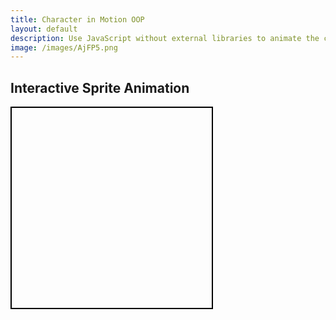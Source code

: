 ```yaml
---
title: Character in Motion OOP 
layout: default
description: Use JavaScript without external libraries to animate the character moving across the screen, OOP style.
image: /images/AjFP5.png
---
```


## Interactive Sprite Animation

<div id="container">
    <div id="sprite"></div>
</div>

<style>
    #container {
        width: 320px;
        height: 320px;
        border: 2px solid black;
        position: relative;
        overflow: hidden;
    }

    #sprite {
        width: 64px;
        height: 64px;
        background: url('{{site.baseurl}}/images/AjFP5.png') 0 0;
        position: absolute;
        top: 128px; /* Initial position */
        left: 128px; /* Initial position */
    }
</style>

<script>
  class PokemonCharacter {
    constructor() {
      this.spriteElement = document.getElementById("sprite");
      this.frameIndex = 0;
      this.currentRow = 0;
      this.moveAmount = 8;
      this.keysPressed = {
        ArrowUp: false,
        ArrowDown: false,
        ArrowLeft: false,
        ArrowRight: false
      };
    }

    animateSprite() {
      this.spriteElement.style.backgroundPosition = `-${this.frameIndex * 64}px -${this.currentRow * 64}px`;
      this.frameIndex = (this.frameIndex + 1) % 4;
      this.moveSpriteDirection(this.currentRow);
    }

    moveSpriteDirection(direction) {
      let currentTop = parseInt(this.spriteElement.style.top);
      let currentLeft = parseInt(this.spriteElement.style.left);

      switch (direction) {
        case 0: // Forward
          if (currentTop < 256) {
            this.spriteElement.style.top = (currentTop + this.moveAmount) + 'px';
          }
          break;
        case 1: // Left
          if (currentLeft > 0) {
            this.spriteElement.style.left = (currentLeft - this.moveAmount) + 'px';
          }
          break;
        case 2: // Right
          if (currentLeft < 256) {
            this.spriteElement.style.left = (currentLeft + this.moveAmount) + 'px';
          }
          break;
        case 3: // Backward
          if (currentTop > 0) {
            this.spriteElement.style.top = (currentTop - this.moveAmount) + 'px';
          }
          break;
      }
    }

    handleKeyDown(event) {
      if (this.keysPressed[event.key] !== undefined) {
        event.preventDefault();
        this.keysPressed[event.key] = true;
      }
    }

    handleKeyUp(event) {
      if (this.keysPressed[event.key] !== undefined) {
        this.keysPressed[event.key] = false;
      }
    }

    animationLoop() {
      if (this.keysPressed.ArrowUp) {
        this.currentRow = 3;
        this.animateSprite();
      }
      if (this.keysPressed.ArrowDown) {
        this.currentRow = 0;
        this.animateSprite();
      }
      if (this.keysPressed.ArrowLeft) {
        this.currentRow = 1;
        this.animateSprite();
      }
      if (this.keysPressed.ArrowRight) {
        this.currentRow = 2;
        this.animateSprite();
      }
      setTimeout(() => this.animationLoop(), 500); // Adjusted speed to make it slower
    }
  }

  const pokemonCharacter = new PokemonCharacter();

  document.body.addEventListener('keydown', (event) => pokemonCharacter.handleKeyDown(event));
  document.body.addEventListener('keyup', (event) => pokemonCharacter.handleKeyUp(event));
  pokemonCharacter.animationLoop();
</script>
